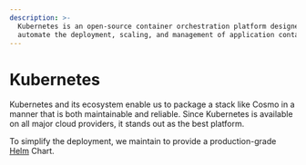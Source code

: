 ```yaml
---
description: >-
  Kubernetes is an open-source container orchestration platform designed to
  automate the deployment, scaling, and management of application containers.
---
```


# Kubernetes

Kubernetes and its ecosystem enable us to package a stack like Cosmo in a manner that is both maintainable and reliable. Since Kubernetes is available on all major cloud providers, it stands out as the best platform.

To simplify the deployment, we maintain to provide a production-grade [Helm](https://helm.sh/) Chart.
